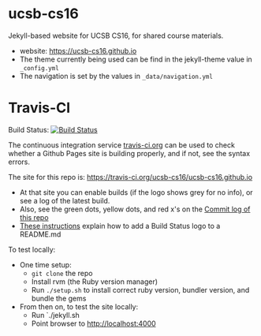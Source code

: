 # ucsb-cs16

Jekyll-based website for UCSB CS16, for shared course materials.

* website: <https://ucsb-cs16.github.io>
* The theme currently being used can be find in the jekyll-theme value in `_config.yml`
* The navigation is set by the values in `_data/navigation.yml`

# Travis-CI


Build Status: [![Build Status](https://travis-ci.org/ucsb-cs16/ucsb-cs16.github.io.svg?branch=master)](https://travis-ci.org/ucsb-cs16/ucsb-cs16.github.io)

The continuous integration service [travis-ci.org](https://travis-ci.org) can be used to check whether a Github Pages site is
building properly, and if not, see the syntax errors.

The site for this repo is:  <https://travis-ci.org/ucsb-cs16/ucsb-cs16.github.io>

* At that site you can enable builds (if the logo shows grey for no info), or see a log of the latest build.
* Also, see the green dots, yellow dots, and red x's on the [Commit log of this repo](https://github.com/ucsb-cs16/ucsb-cs16.github.io/commits/master)
* [These instructions](https://docs.travis-ci.com/user/status-images/) explain how to add a Build Status logo to a README.md
   

To test locally:
* One time setup:
    * `git clone` the repo
    * Install rvm (the Ruby version manager)
    * Run `./setup.sh` to install correct ruby version, bundler version, and bundle the gems
* From then on, to test the site locally:
    * Run `./jekyll.sh
    * Point browser to <http://localhost:4000>
